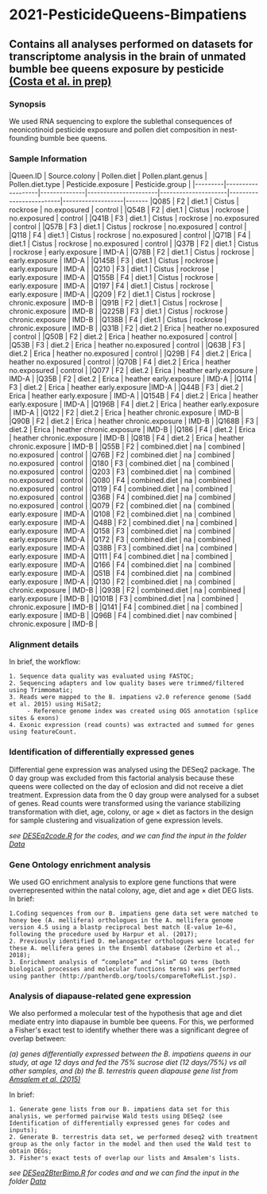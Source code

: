 # 2021-PesticideQueens-Bimpatiens

## Contains all analyses performed on datasets for transcriptome analysis in the brain of unmated bumble bee queens exposure by pesticide [(Costa et al. in prep)](https://onlinelibrary.wiley.com/doi/abs/10.1111/mec.15361)

### Synopsis

We used RNA sequencing to explore the sublethal consequences of neonicotinoid pesticide exposure and pollen diet composition in nest-founding bumble bee queens.

### Sample Information

|Queen.ID |	Source.colony |	Pollen.diet |	Pollen.plant.genus | 	Pollen.diet.type |	Pesticide.exposure |	Pesticide.group |
|---------|-------------------|--------------|----------------------|---------------------|-------------------------|-------------------|-------
|Q085 |	F2 |	diet.1 |	Cistus |	rockrose |	no.exposured |	control |
|Q54B |	F2 |	diet.1 |	Cistus |	rockrose |	no.exposured |	control |
|Q41B |	F3 |	diet.1 |	Cistus |	rockrose |	no.exposured |	control |
|Q57B |	F3 |	diet.1 | Cistus |	rockrose |	no.exposured |	control |
|Q118 |	F4 |	diet.1 |	Cistus |	rockrose |	no.exposured |	control |
|Q71B |	F4 |	diet.1 |	Cistus |	rockrose |	no.exposured |	control |
|Q37B |	F2 |	diet.1 |	Cistus |	rockrose |	early.exposure |	IMD-A |
|Q78B |	F2 |	diet.1 |	Cistus |	rockrose |	early.exposure |	IMD-A |
|Q145B |	F3 |	diet.1 |	Cistus |	rockrose |	early.exposure |	IMD-A |
|Q210 |	F3 |	diet.1 |	Cistus |	rockrose |	early.exposure |	IMD-A |
|Q155B |	F4 |	diet.1 |	Cistus |	rockrose |	early.exposure |	IMD-A |
|Q197 |	F4 |	diet.1 |	Cistus |	rockrose |	early.exposure |	IMD-A |
|Q209 |	F2 |	diet.1 |	Cistus |	rockrose |	chronic.exposure |	IMD-B |
|Q91B |	F2 |	diet.1 |	Cistus |	rockrose |	chronic.exposure |	IMD-B |
|Q225B |	F3 |	diet.1 |	Cistus |	rockrose |	chronic.exposure |	IMD-B |
|Q138B |	F4 |	diet.1 |	Cistus |	rockrose |	chronic.exposure |	IMD-B |
|Q31B |	F2 |	diet.2 |	Erica |	heather	no.exposured |	control  |
|Q50B |	F2 |	diet.2 |	Erica |	heather	no.exposured |	control  |
|Q53B |	F3 |	diet.2 |	Erica |	heather	no.exposured |	control  |
|Q63B |	F3 |	diet.2 |	Erica |	heather	no.exposured |	control  |
|Q29B |	F4 |	diet.2 |	Erica |	heather	no.exposured |	control  |
|Q70B |	F4 |	diet.2 |	Erica |	heather	no.exposured |	control  |
|Q077 |	F2 |	diet.2 |	Erica |	heather	early.exposure |	IMD-A |
|Q35B |	F2 |	diet.2 |	Erica |	heather	early.exposure |	IMD-A |
|Q114 |	F3 |	diet.2 |	Erica |	heather	early.exposure |IMD-A |
|Q44B |	F3 |	diet.2 |	Erica |	heather	early.exposure |	IMD-A |
|Q154B |	F4 |	diet.2 |	Erica |	heather	early.exposure |	IMD-A |
|Q196B |	F4 |	diet.2 |	Erica |	heather	early.exposure |	IMD-A |
|Q122 |	F2 |	diet.2 |	Erica |	heather	chronic.exposure |	IMD-B |
|Q90B |	F2 |	diet.2 |	Erica |	heather	chronic.exposure |	IMD-B |
|Q168B |	F3 |	diet.2 |	Erica |	heather	chronic.exposure |	IMD-B |
|Q186 |	F4 |	diet.2 |	Erica |	heather	chronic.exposure |	IMD-B |
|Q81B |	F4 |	diet.2 |	Erica |	heather	chronic.exposure |	IMD-B |
|Q55B |	F2 |	combined.diet |	na |	combined |	no.exposured |	control |
|Q76B |	F2 |	combined.diet |	na |	combined |	no.exposured |	control |
|Q180 |	F3 |	combined.diet |	na |	combined |	no.exposured | 	control |
|Q203 |	F3 |	combined.diet |	na |	combined |	no.exposured |	control |
|Q080 |	F4 |	combined.diet |	na |	combined |	no.exposured |	control |
|Q119 |	F4 |	combined.diet |	na |	combined |	no.exposured |	control |
|Q36B |	F4 |	combined.diet |	na |	combined |	no.exposured |	control |
|Q079 |	F2 |	combined.diet |	na |	combined |	early.exposure |	IMD-A |
|Q108 |	F2 |	combined.diet |	na |	combined |	early.exposure |	IMD-A |
|Q48B |	F2 |	combined.diet |	na |	combined |	early.exposure |	IMD-A |
|Q158 |	F3 |	combined.diet |	na |	combined |	early.exposure |	IMD-A |
|Q172 |	F3 |	combined.diet |	na |	combined |	early.exposure |	IMD-A |
|Q38B |	F3 |	combined.diet |	na |	combined |	early.exposure |	IMD-A |
|Q111 |	F4 |	combined.diet |	na |	combined |	early.exposure |	IMD-A |
|Q166 |	F4 |	combined.diet |	na |	combined |	early.exposure |	IMD-A |
|Q51B |	F4 |	combined.diet |	na |	combined |	early.exposure |	IMD-A |
|Q130 |	F2 |	combined.diet |	na |	combined |	chronic.exposure |	IMD-B |
|Q93B |	F2 |	combined.diet |	na |	combined |	early.exposure |	IMD-B |
|Q101B |	F3 |	combined.diet |	na |	combined |	chronic.exposure |	IMD-B |
|Q141 |	F4 |	combined.diet |	na |	combined |	early.exposure |	IMD-B |
|Q96B |	F4 |	combined.diet |	nav	combined |	chronic.exposure |	IMD-B |


### Alignment details

In brief, the workflow:

````
1. Sequence data quality was evaluated using FASTQC;
2. Sequencing adapters and low quality bases were trimmed/filtered using Trimmomatic;
3. Reads were mapped to the B. impatiens v2.0 reference genome (Sadd et al. 2015) using HiSat2;
	 - Reference genome index was created using OGS annotation (splice sites & exons)
4. Exonic expression (read counts) was extracted and summed for genes using featureCount.
````

### Identification of differentially expressed genes

Differential gene expression was analysed using the DESeq2 package. The 0 day group was excluded from this factorial analysis because these queens were collected on the day of eclosion and did not receive a diet treatment. Expression data from the 0 day group were analysed for a subset of genes. Read counts were transformed using the variance stabilizing transformation with diet, age, colony, or age × diet as factors in the design for sample clustering and visualization of gene expression levels.

_see [DESEq2code.R](https://github.com/claudinpcosta/2020-FatBodyQueens-Bimpatiens/blob/master/DESEq2code.R) for the codes, and we can find the input in the folder [Data](https://github.com/claudinpcosta/2021-PesticideQueens-Bimpatiens/tree/master/DATA)_

### Gene Ontology enrichment analysis

We used GO enrichment analysis to explore gene functions that were overrepresented within the natal colony, age, diet and age × diet DEG lists. In brief:

````````
1.Coding sequences from our B. impatiens gene data set were matched to honey bee (A. mellifera) orthologues in the A. mellifera genome version 4.5 using a blastp reciprocal best match (E-value 1e−6), following the procedure used by Harpur et al. (2017);
2. Previously identified D. melanogaster orthologues were located for these A. mellifera genes in the Ensembl database (Zerbino et al., 2018);
3. Enrichment analysis of “complete” and “slim” GO terms (both biological processes and molecular functions terms) was performed using panther (http://pantherdb.org/tools/compareToRefList.jsp).

`````````

### Analysis of diapause-related gene expression

We also performed a molecular test of the hypothesis that age and diet mediate entry into diapause in bumble bee queens. For this, we performed a Fisher's exact test to identify whether there was a significant degree of overlap between:

_(a) genes differentially expressed between the B. impatiens queens in our study, at age 12 days and fed the 75% sucrose diet (12 days/75%) vs all other samples, and
(b) the B. terrestris queen diapause gene list from [Amsalem et al. (2015)](https://onlinelibrary.wiley.com/doi/abs/10.1111/mec.13410)_
	
	
In brief:

````````
1. Generate gene lists from our B. impatiens data set for this analysis, we performed pairwise Wald tests using DESeq2 (see Identification of differentially expressed genes for codes and inputs);
2. Generate B. terrestris data set, we performed deseq2 with treatment group as the only factor in the model and then used the Wald test to obtain DEGs;
3. Fisher's exact tests of overlap our lists and Amsalem's lists.

`````````

_see [DESeq2BterBimp.R](https://github.com/claudinpcosta/2020-FatBodyQueens-Bimpatiens/blob/master/DESeq2BterBimp.R) for codes and  and we can find the input in the folder [Data](https://github.com/claudinpcosta/2021-PesticideQueens-Bimpatiens/tree/master/DATA)_


